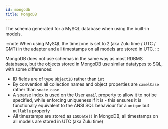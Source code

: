 ```yaml
---
id: mongodb
title: MongoDB
---
```


The schema generated for a MySQL database when using the built-in models.

:::note
When using MySQL the timezone is set to `Z` (aka Zulu time / UTC / GMT) in the adapter and all timestamps on all models are stored in UTC.
:::

MongoDB does not use schemas in the same way as most RDBMS databases, but the objects stored in MongoDB use similar datatypes to SQL, with some differences:

* ID fields are of type `ObjectID` rather than `int`
* By convention all collection names and object properties are `camelCase` rather than `snake_case`
* A sparse index is used on the User `email` property to allow it to not be specified, while enforcing uniqueness if it is - this ensures it is functionally equivalent to the ANSI SQL behaviour for a `unique` but `nullable` property
* All timestamps are stored as `ISODate()` in MongoDB, all timestamps on all models are stored in UTC (aka Zulu time)

